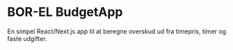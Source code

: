 # BOR-EL BudgetApp

En simpel React/Next.js app til at beregne overskud ud fra timepris, timer og faste udgifter.